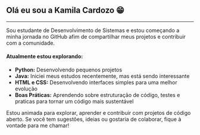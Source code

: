 ## Olá eu sou a Kamila Cardozo 😁
***
Sou estudante de Desenvolvimento de Sistemas e estou começando a minha jornada no GitHub afim de compartilhar meus projetos e contribuir com a comunidade.

#### Atualmente estou explorando:
- __Python:__ Desenvolvendo pequenos projetos
- __Java:__ Iniciei meus estudos recentemente, mas está sendo interessante
- __HTML e CSS:__ Desenvolvendo interfaces simples para uma melhor evolução
- __Boas Práticas:__ Aprendendo sobre estruturação de código, testes e praticas para tornar um código mais sustentável

Estou animada para explorar, aprender e contribuir com projetos de código aberto. Se você tem sugestões, ideias ou gostaria de colaborar, fique à vontade para me chamar! 
